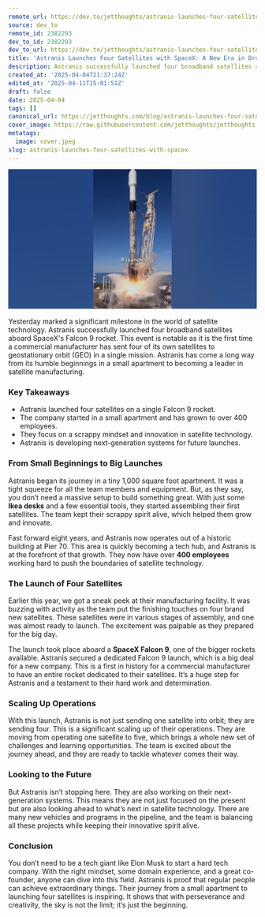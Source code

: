```yaml
---
remote_url: https://dev.to/jetthoughts/astranis-launches-four-satellites-with-spacex-a-new-era-in-broadband-24bj
source: dev_to
remote_id: 2382293
dev_to_id: 2382293
dev_to_url: https://dev.to/jetthoughts/astranis-launches-four-satellites-with-spacex-a-new-era-in-broadband-24bj
title: 'Astranis Launches Four Satellites with SpaceX: A New Era in Broadband'
description: Astranis successfully launched four broadband satellites aboard SpaceX's Falcon 9, marking a historic moment for commercial satellite manufacturing. Discover how this startup evolved from a small apartment to a leader in the industry.
created_at: '2025-04-04T21:37:24Z'
edited_at: '2025-04-11T15:01:51Z'
draft: false
date: 2025-04-04
tags: []
canonical_url: https://jetthoughts.com/blog/astranis-launches-four-satellites-with-spacex/
cover_image: https://raw.githubusercontent.com/jetthoughts/jetthoughts.github.io/master/content/blog/astranis-launches-four-satellites-with-spacex/cover.jpeg
metatags:
  image: cover.jpeg
slug: astranis-launches-four-satellites-with-spacex
---
```

[![Astranis Launches Four Satellites with SpaceX: A New Era in Broadband](file_0.jpg)](https://www.youtube.com/watch?v=u4mdcp6wIYo)

Yesterday marked a significant milestone in the world of satellite technology. Astranis successfully launched four broadband satellites aboard SpaceX's Falcon 9 rocket. This event is notable as it is the first time a commercial manufacturer has sent four of its own satellites to geostationary orbit (GEO) in a single mission. Astranis has come a long way from its humble beginnings in a small apartment to becoming a leader in satellite manufacturing.

### Key Takeaways

*   Astranis launched four satellites on a single Falcon 9 rocket.
*   The company started in a small apartment and has grown to over 400 employees.
*   They focus on a scrappy mindset and innovation in satellite technology.
*   Astranis is developing next-generation systems for future launches.

### From Small Beginnings to Big Launches

Astranis began its journey in a tiny 1,000 square foot apartment. It was a tight squeeze for all the team members and equipment. But, as they say, you don’t need a massive setup to build something great. With just some **Ikea desks** and a few essential tools, they started assembling their first satellites. The team kept their scrappy spirit alive, which helped them grow and innovate.

Fast forward eight years, and Astranis now operates out of a historic building at Pier 70. This area is quickly becoming a tech hub, and Astranis is at the forefront of that growth. They now have over **400 employees** working hard to push the boundaries of satellite technology.

### The Launch of Four Satellites

Earlier this year, we got a sneak peek at their manufacturing facility. It was buzzing with activity as the team put the finishing touches on four brand new satellites. These satellites were in various stages of assembly, and one was almost ready to launch. The excitement was palpable as they prepared for the big day.

The launch took place aboard a **SpaceX Falcon 9**, one of the bigger rockets available. Astranis secured a dedicated Falcon 9 launch, which is a big deal for a new company. This is a first in history for a commercial manufacturer to have an entire rocket dedicated to their satellites. It’s a huge step for Astranis and a testament to their hard work and determination.

### Scaling Up Operations

With this launch, Astranis is not just sending one satellite into orbit; they are sending four. This is a significant scaling up of their operations. They are moving from operating one satellite to five, which brings a whole new set of challenges and learning opportunities. The team is excited about the journey ahead, and they are ready to tackle whatever comes their way.

### Looking to the Future

But Astranis isn’t stopping here. They are also working on their next-generation systems. This means they are not just focused on the present but are also looking ahead to what’s next in satellite technology. There are many new vehicles and programs in the pipeline, and the team is balancing all these projects while keeping their innovative spirit alive.

### Conclusion

You don’t need to be a tech giant like Elon Musk to start a hard tech company. With the right mindset, some domain experience, and a great co-founder, anyone can dive into this field. Astranis is proof that regular people can achieve extraordinary things. Their journey from a small apartment to launching four satellites is inspiring. It shows that with perseverance and creativity, the sky is not the limit; it’s just the beginning.
